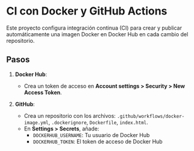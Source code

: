  # CI con Docker y GitHub Actions

Este proyecto configura integración continua (CI) para crear y publicar automáticamente una imagen Docker en Docker Hub en cada cambio del repositorio.

## Pasos

1. **Docker Hub**:  
   - Crea un token de acceso en **Account settings > Security > New Access Token**.

2. **GitHub**:  
   - Crea un repositorio con los archivos: `.github/workflows/docker-image.yml`, `.dockerignore`, `Dockerfile`, `index.html`.
   - En **Settings > Secrets**, añade:
     - `DOCKERHUB_USERNAME`: Tu usuario de Docker Hub
     - `DOCKERHUB_TOKEN`: El token de acceso de Docker Hub
